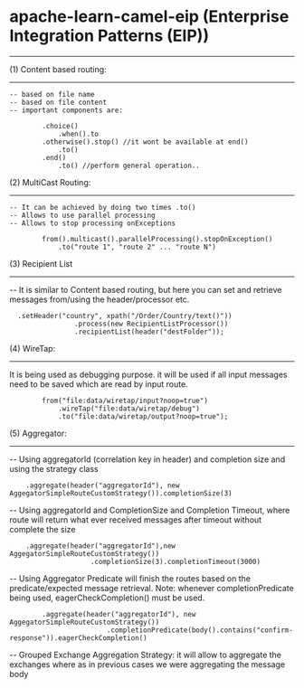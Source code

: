 # apache-learn-camel-eip (Enterprise Integration Patterns (EIP))
*****************************************************************

(1) Content based routing:
**************************
    -- based on file name
    -- based on file content
    -- important components are:

            .choice()
                .when().to
            .otherwise().stop() //it wont be available at end()
                .to()
            .end()
                .to() //perform general operation..


(2) MultiCast Routing:
**********************
    -- It can be achieved by doing two times .to()
    -- Allows to use parallel processing
    -- Allows to stop processing onExceptions

            from().multicast().parallelProcessing().stopOnException()
                .to("route 1", "route 2" ... "route N")

(3) Recipient List
*******************
-- It is similar to Content based routing, but here you can set and retrieve messages from/using the header/processor etc.

      .setHeader("country", xpath("/Order/Country/text()"))
                    .process(new RecipientListProcessor())
                    .recipientList(header("destFolder"));



(4) WireTap:
*************
It is being used as debugging purpose. it will be used if all input messages need to be saved which are read by input route.

            from("file:data/wiretap/input?noop=true")
                .wireTap("file:data/wiretap/debug")
                .to("file:data/wiretap/output?noop=true");

(5) Aggregator:
**************
-- Using aggregatorId (correlation key in header) and completion size and using the strategy class

        .aggregate(header("aggregatorId"), new AggegatorSimpleRouteCustomStrategy()).completionSize(3)

-- Using aggregatorId and CompletionSize and Completion Timeout, where route will return what ever received messages after timeout without complete the size

        .aggregate(header("aggregatorId"),new AggegatorSimpleRouteCustomStrategy())
                        .completionSize(3).completionTimeout(3000)

-- Using Aggregator Predicate will finish the routes based on the predicate/expected message retrieval.
    Note: whenever completionPredicate being used, eagerCheckCompletion() must be used.

            .aggregate(header("aggregatorId"), new AggegatorSimpleRouteCustomStrategy())
                            .completionPredicate(body().contains("confirm-response")).eagerCheckCompletion()


-- Grouped Exchange Aggregation Strategy: it will allow to aggregate the exchanges where as in previous cases we were aggregating the message body
